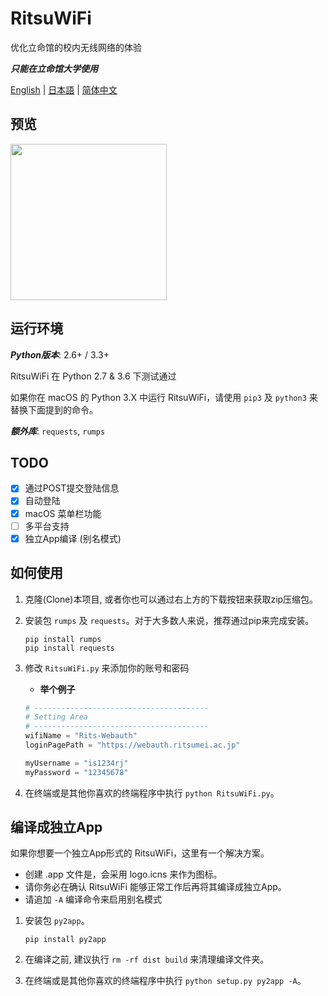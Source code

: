 # RitsuWiFi
优化立命馆的校内无线网络的体验

***只能在立命馆大学使用***

[English](https://github.com/fang2hou/RitsuWifi) | [日本語](https://github.com/fang2hou/RitsuWifi/blob/master/Readme.ja-JP.md) | [简体中文](https://github.com/fang2hou/RitsuWifi/blob/master/Readme.zh-CN.md)

## 预览
<img src="https://cdn.rawgit.com/fang2hou/RitsuWiFi/master/ExampleImages/Main.png" width="250px"/>

## 运行环境
___Python版本___: 2.6+ / 3.3+

RitsuWiFi 在 Python 2.7 & 3.6 下测试通过

如果你在 macOS 的 Python 3.X 中运行 RitsuWiFi，请使用 ```pip3``` 及 ```python3``` 来替换下面提到的命令。

___额外库___: ```requests```, ```rumps```
## TODO
- [x] 通过POST提交登陆信息
- [x] 自动登陆
- [x] macOS 菜单栏功能
- [ ] 多平台支持
- [x] 独立App编译 (别名模式)

## 如何使用
1. 克隆(Clone)本项目, 或者你也可以通过右上方的下载按钮来获取zip压缩包。
2. 安装包 ```rumps``` 及 ```requests```。对于大多数人来说，推荐通过pip来完成安装。

    ```shell
    pip install rumps
    pip install requests
    ```

3. 修改 ```RitsuWiFi.py``` 来添加你的账号和密码
    - __举个例子__
    
    ```python
    # ---------------------------------------
    # Setting Area
    # ---------------------------------------
    wifiName = "Rits-Webauth"
    loginPagePath = "https://webauth.ritsumei.ac.jp"

    myUsername = "is1234rj"
    myPassword = "12345678"
    ```
4. 在终端或是其他你喜欢的终端程序中执行 ```python RitsuWiFi.py```。

## 编译成独立App
如果你想要一个独立App形式的 RitsuWiFi，这里有一个解决方案。

- 创建 .app 文件是，会采用 logo.icns 来作为图标。
- 请你务必在确认 RitsuWiFi 能够正常工作后再将其编译成独立App。
- 请追加 ```-A``` 编译命令来启用别名模式

1. 安装包 ```py2app```。

    ```shell
    pip install py2app
    ```
2. 在编译之前, 建议执行 ```rm -rf dist build``` 来清理编译文件夹。
3. 在终端或是其他你喜欢的终端程序中执行 ```python setup.py py2app -A```。
